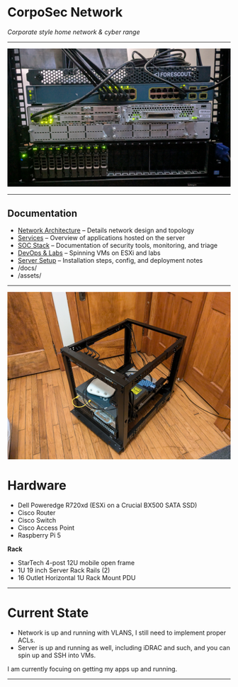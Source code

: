 # CorpoSec Network
*Corporate style home network & cyber range*

---

![alt text](assets/Front.jpg)

---

## Documentation
- [Network Architecture](/docs/Network-Architecture.md) – Details network design and topology  
- [Services](/docs/Services.md) – Overview of applications hosted on the server  
- [SOC Stack](/docs/SOC.md) – Documentation of security tools, monitoring, and triage  
- [DevOps & Labs](/docs/DevOps-Lab.md) – Spinning VMs on ESXi and labs  
- [Server Setup](/docs/Server-Setup.md) – Installation steps, config, and deployment notes  
- /docs/
- /assets/

---
![alt text](assets/Full.jpg)
# Hardware
  - Dell Poweredge R720xd (ESXi on a Crucial BX500 SATA SSD)
  - Cisco Router
  - Cisco Switch
  - Cisco Access Point
  - Raspberry Pi 5
  
  **Rack**
  - StarTech 4-post 12U mobile open frame
  - 1U 19 inch Server Rack Rails (2)
  - 16 Outlet Horizontal 1U Rack Mount PDU
---
# Current State
- Network is up and running with VLANS, I still need to implement proper ACLs.
- Server is up and running as well, including iDRAC and such, and you can spin up and SSH into VMs.

I am currently focuing on getting my apps up and running.

---



